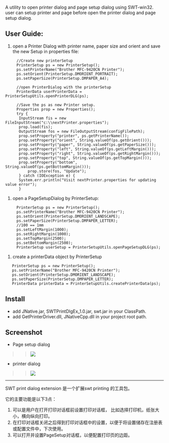 A utility to open printer dialog and page setup dialog using SWT-win32.
user can setup printer and page before open the printer dialog and page setup dialog.

## User Guide: ##

  1. open a Printer Dialog with printer name, paper size and orient and save the new Setup in properties file:
```
     //Create new printerSetup
     PrinterSetup ps = new PrinterSetup();
     ps.setPrinterName("Brother MFC-9420CN Printer");
     ps.setOrient(PrinterSetup.DMORIENT_PORTRAIT);
     ps.setPaperSize(PrinterSetup.DMPAPER_A4);
     
     //open PrinterDialog with the printerSetup
     PrinterData userPrinterData = PrinterSetupUtils.openPrinterDLG(ps);

     //Save the ps as new Printer setup.
     Properties prop = new Properties();
     try {
	  InputStream fis = new FileInputStream("c:\\nextPrinter.properties");
	  prop.load(fis);
	  OutputStream fos = new FileOutputStream(configFilePath);
	  prop.setProperty("printer", ps.getPrinterName());
	  prop.setProperty("orient", String.valueOf(ps.getOrient()));
	  prop.setProperty("paper", String.valueOf(ps.getPaperSize()));
	  prop.setProperty("left", String.valueOf(ps.getLeftMargin()));
	  prop.setProperty("right", String.valueOf(ps.getRightMargin()));
	  prop.setProperty("top", String.valueOf(ps.getTopMargin()));
	  prop.setProperty("bottom", String.valueOf(ps.getBottomMargin()));
          prop.store(fos, "Update");
      } catch (IOException e) {
	  System.err.println("Visit nextPrinter.properties for updating value error");
      }

```

  1. open a PageSetupDialog by PrinterSetup:
```
     PrinterSetup ps = new PrinterSetup();
     ps.setPrinterName("Brother MFC-9420CN Printer");
     ps.setOrient(PrinterSetup.DMORIENT_LANDSCAPE);
     ps.setPaperSize(PrinterSetup.DMPAPER_LETTER);
     //100 == 1mm
     ps.setLeftMargin(1000);
     ps.setRightMargin(1000);
     ps.setTopMargin(2500);
     ps.setBottomMargin(2500);
     PrinterSetup userSetup = PrinterSetupUtils.openPageSetupDLG(ps);
```

  1. create a printerData object by PrinterSetup
```
   PrinterSetup ps = new PrinterSetup();
   ps.setPrinterName("Brother MFC-9420CN Printer");
   ps.setOrient(PrinterSetup.DMORIENT_LANDSCAPE);
   ps.setPaperSize(PrinterSetup.DMPAPER_LETTER);
   PrinterData printerData = PrinterSetupUtils.createPrinterData(ps);
```

## Install ##
  * add JNative.jar, SWTPrintDlgEx\_1.0.jar, swt.jar in your ClassPath.
  * add GetPrinterDriver.dll, JNativeCpp.dll in your project root path.

## Screenshot ##
  * Page setup dialog
> > <img src='http://swt-printdialog-extension.googlecode.com/svn/trunk/img/pagesetupdialog.png' />

  * printer dialog
> > <img src='http://swt-printdialog-extension.googlecode.com/svn/trunk/img/printerdialog.png' />


---


SWT print dialog extension 是一个扩展swt printing 的工具包。

它的主要功能是以下3点：
  1. 可以是用户在打开打印对话框前设置打印对话框， 比如选择打印机，纸张大小，横向纵向打印。
  1. 在打印对话框关闭之后得到打印对话框中的设置，以便于将设置储存在注册表或配置文件中，下次使用。
  1. 可以打开并设置PageSetup对话框，以便配置打印页的边距。
